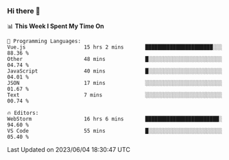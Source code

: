 ### Hi there 👋

<!--
**asdf12303116/asdf12303116** is a ✨ _special_ ✨ repository because its `README.md` (this file) appears on your GitHub profile.

Here are some ideas to get you started:

- 🔭 I’m currently working on ...
- 🌱 I’m currently learning ...
- 👯 I’m looking to collaborate on ...
- 🤔 I’m looking for help with ...
- 💬 Ask me about ...
- 📫 How to reach me: ...
- 😄 Pronouns: ...
- ⚡ Fun fact: ...
-->

<!--START_SECTION:waka-->
📊 **This Week I Spent My Time On** 

```text
💬 Programming Languages: 
Vue.js                   15 hrs 2 mins       ██████████████████████░░░   88.36 % 
Other                    48 mins             █░░░░░░░░░░░░░░░░░░░░░░░░   04.74 % 
JavaScript               40 mins             █░░░░░░░░░░░░░░░░░░░░░░░░   04.01 % 
JSON                     17 mins             ░░░░░░░░░░░░░░░░░░░░░░░░░   01.67 % 
Text                     7 mins              ░░░░░░░░░░░░░░░░░░░░░░░░░   00.74 % 

🔥 Editors: 
WebStorm                 16 hrs 6 mins       ████████████████████████░   94.60 % 
VS Code                  55 mins             █░░░░░░░░░░░░░░░░░░░░░░░░   05.40 % 
```


 Last Updated on 2023/06/04 18:30:47 UTC
<!--END_SECTION:waka-->
